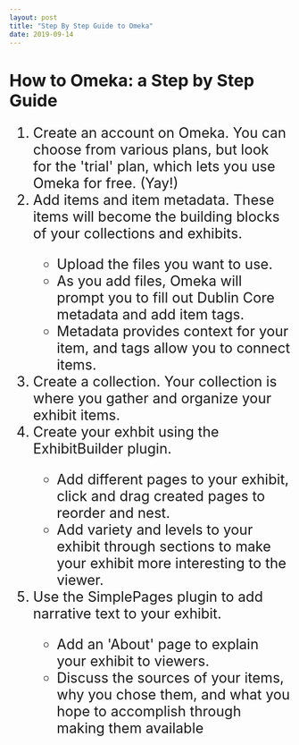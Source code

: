 ```yaml
---
layout: post
title: "Step By Step Guide to Omeka"
date: 2019-09-14
---
```

<html>
<body>
   <h1 style="font-size:30px;strong;">How to Omeka: a Step by Step Guide</h1>
   <ol style="font-size:25px;">
      <li>Create an account on Omeka. You can choose from various plans, but look for the 'trial' plan, which lets you use Omeka for free. (Yay!)</li>
      <li>Add items and item metadata. These items will become the building blocks of your collections and exhibits.</li>
         <ul>
            <li>Upload the files you want to use.</li>
            <li>As you add files, Omeka will prompt you to fill out Dublin Core metadata and add item tags.</li>
            <li>Metadata provides context for your item, and tags allow you to connect items.</li>
         </ul>
      <li>Create a collection. Your collection is where you gather and organize your exhibit items.</li>
      <li>Create your exhbit using the ExhibitBuilder plugin.</li>
         <ul>
            <li>Add different pages to your exhibit, click and drag created pages to reorder and nest.</li>
            <li>Add variety and levels to your exhibit through sections to make your exhibit more interesting to the viewer.</li>
         </ul>
      <li>Use the SimplePages plugin to add narrative text to your exhibit.</li>
         <ul>
            <li>Add an 'About' page to explain your exhibit to viewers.</li>
            <li>Discuss the sources of your items, why you chose them, and what you hope to accomplish through making them available</li>
         </ul>
     </ol>
   </body>
   </html>
            
          
